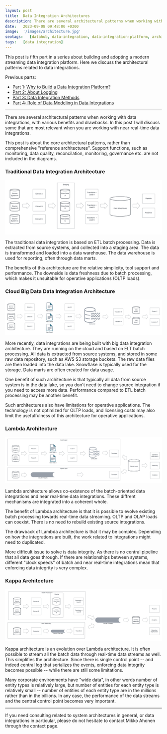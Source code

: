 ```yaml
---
layout: post
title:  Data Integration Architectures
description: There are several architectural patterns when working with data integrations, with various benefits and drawbacks. Here I discuss the most relevant ones when building real-time data integrations.
date:   2023-09-08 09:48:00 +0300
image:  '/images/architecture.jpg'
seotags:   [datahub, data-integration, data-integration-platform, architecture, integration, data-modeling]
tags:   [data integration]
---
```

This post is fifth part in a series about building and adopting a modern streaming data integration platform. Here we 
discuss the architectural patterns related to data integrations.

Previous parts:
* [Part 1: Why to Build a Data Integration Platform?](https://jauzo.com/2023/08/11/why-dip/)
* [Part 2: About Logging](https://jauzo.com/2023/08/25/logging/)
* [Part 3: Data Integration Methods](https://jauzo.com/2023/08/28/data-integration-methods/)
* [Part 4: Role of Data Modeling in Data Integrations](https://jauzo.com/2023/08/29/data-modeling/)

***

There are several architectural patterns when working with data integrations,
with various benefits and drawbacks. In this post I will discuss some that are most
relevant when you are working with near real-time data integrations. 

This post is about the core architectural patterns, rather than comprehensive "reference 
architectures". Support functions, such as monitoring, data quality, reconcilation, 
monitoring, governance etc. are not included in the diagrams.

### Traditional Data Integration Architecture

![Traditional Data Integration Architecture](/images/trad-architecture.png)

The traditional data integration is based on ETL batch processing. Data is extracted from source systems, 
and collected into a staging area. The data is transformed and loaded into a data warehouse. The 
data warehouse is used for reporting, often through data marts.

The benefits of this architecture are the relative simplicity, tool support and performance. The downside 
is data freshness due to batch processing, which makes it unsuitable for operative applications (OLTP loads).

### Cloud Big Data Data Integration Architecture

![Cloud Big Data Integration Architecture](/images/cloud-big-data-architecture.png)

More recently, data integrations are being built with big data integration architecture.
They are running on the cloud and based on ELT batch processing. All data is extracted from source systems,
and stored in some raw data repository, such as AWS S3 storage buckets. The
raw data files are then loaded into the data lake. Snowflake is typically used for the
storage. Data marts are often created for data usage.

One benefit of such architecture is that typically all data from source system 
is in the data lake, so you don't need to change source integration if you need to access more data. 
Performance compared to ETL batch processing may be another benefit.

Such architectures also have limitations for operative applications. The technology is not optimized for
OLTP loads, and licensing costs may also limit the usefulfulness of this architecture for operative applications.

### Lambda Architecture

![Lambda Architecture](/images/lambda-architecture.png)

Lambda architecture allows co-existence of the batch-oriented data integrations and near real-time data
integrations. These diffrent mechanisms are integrated into a coherent whole. 

The benefit of Lambda architecture is that it is possible to evolve existing batch processing towards
real-time data streaming. OLTP and OLAP loads can coexist. There is no need to rebuild existing 
source integrations.

The drawback of Lambda architecture is that it may be complex. Depending on how the 
integrations are built, the work related to integrations might need to duplicated.

More difficult issue to solve is data integrity. As there is no central pipeline that all data goes through.
If there are relationships between systems, different "clock speeds" of batch and near real-time 
integrations mean that enforcing data integrity is very complex.

### Kappa Architecture

![Kappa Architecture](/images/kappa-architecture.png)

Kappa architecture is an evolution over Lambda architecture. It is often possible to stream all the 
batch data through real-time data streams as well. This simplifies the architecture. Since there is single control 
point -- and indeed central log that serializes the events, enforcing data integrity becomes possible -- while 
there are still some limitations.

Many corporate environments have "wide data", in other words number of entity types is relatively large, but 
number of entities for each entity type is relatively small -- number of entities of each entity type are in the 
millions rather than in the billions. In any case, the performance of the data streams and the central control 
point becomes very important.

***

If you need consulting related to system architectures in general, or data integrations in
particular, please do not hesitate to contact Mikko Ahonen through the contact page.
